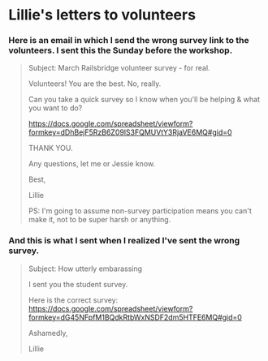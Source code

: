 # Lillie's letters to volunteers

### Here is an email in which I send the wrong survey link to the volunteers. I sent this the Sunday before the workshop.

> Subject: March Railsbridge volunteer survey - for real.
>
> Volunteers! You are the best. No, really.
> 
> Can you take a quick survey so I know when you'll be helping & what you want to do? 
> 
> https://docs.google.com/spreadsheet/viewform?formkey=dDhBejF5RzB6Z09lS3FQMUVtY3RjaVE6MQ#gid=0
> 
> THANK YOU.
> 
> Any questions, let me or Jessie know. 
> 
> Best,
> 
> Lillie 
> 
> PS: I'm going to assume non-survey participation means you can't make it, not to be super harsh or anything. 

### And this is what I sent when I realized I've sent the wrong survey.

> Subject: How utterly embarassing
> 
> I sent you the student survey. 
> 
> Here is the correct survey: https://docs.google.com/spreadsheet/viewform?formkey=dG45NFpfM1BQdkRtbWxNSDF2dm5HTFE6MQ#gid=0
> 
> Ashamedly,
> 
> Lillie